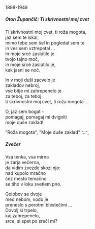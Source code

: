 1898-1949
##### Oton Župančič: Ti skrivnostni moj cvet
Ti skrivnostni moj cvet, ti roža mogota,  
jaz sem te iskal,  
mimo tebe sem šel in pogledal sem te  
in ves sem vztrepetal ...  
In moje srcé zaslútilo je  
tvojo tajno moč,  
in moje srcé zaslútilo je,  
kak jasni se noč.  
  
In v moji duši zacvelo je  
zakladov nebroj,  
vse bitje mi zahrepenelo je  
za teboj, za teboj  
ti skrivnostni moj cvet, ti roža mogota ...  
  
O, jaz sem bogat -  
pomagaj, pomagaj mi dvigniti  
moje duše zaklad!

"Roža mogota", "Moje duše zaklad" _^._.^_


##### Zvečer
Vsa tenka, vsa mirna  
je zarja večerna,  
da vidim zvezde skozi njo:  
nad kupolo mračno  
čez mesto temačno  
se tiho v loku svetlem pno.  
  
Golobov se dvoje  
med nebom, vodo je  
preneslo s perotmi blestečimi ...  
Dovolj si trpelo,  
kaj zahrepenelo,  
srce, si spet po sreči mi?

